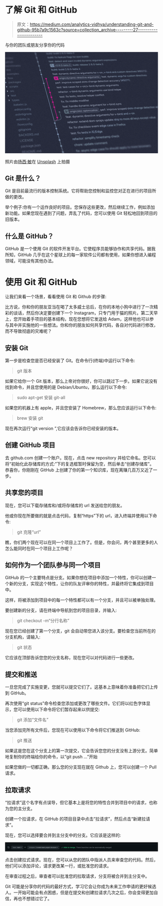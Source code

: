 # 了解 Git 和 GitHub

> 原文：<https://medium.com/analytics-vidhya/understanding-git-and-github-95b7a9c1563c?source=collection_archive---------27----------------------->

与你的团队或朋友分享你的代码

![](img/55bd50fada12f87c871fbdd5466b54f2.png)

照片由[扬西·敏](https://unsplash.com/@yancymin?utm_source=unsplash&utm_medium=referral&utm_content=creditCopyText)在 [Unsplash](https://unsplash.com/s/photos/git?utm_source=unsplash&utm_medium=referral&utm_content=creditCopyText) 上拍摄

## Git 是什么？

Git 是目前最流行的版本控制系统。它将帮助您控制和监控您对正在进行的项目所做的更改。

举个例子:你有一个运作良好的项目。您保存这些更改，然后继续工作，例如添加新功能。如果您现在遇到了问题，弄乱了代码，您可以使用 Git 轻松地回到项目的旧版本。

## 什么是 GitHub？

GitHub 是一个使用 Git 的软件开发平台。它使程序员能够协作和共享代码。据我所知，GitHub 几乎在这个星球上的每一家软件公司都有使用，如果你想进入编程领域，可能没有其他办法。

# 使用 Git 和 GitHub

让我们来看一个场景，看看使用 Git 和 Github 的步骤:

比方说，你和你的朋友亚当在喝了太多威士忌后，在你的本地小狗中进行了一次精彩的谈话，然后你决定要创建下一个 Instagram，只专门用于猫的照片。第二天早上，您开始着手项目的基本结构，现在您想将它发送给 Adam，这样他也可以参与其中并实施他的一些想法。你和你的朋友如何共享代码，各自对代码进行修改，而不导致彻底的灾难呢？

## 安装 Git

第一步是检查您是否已经安装了 Git。在命令行(终端)中运行以下命令:

> git 版本

如果它给你一个 Git 版本，那么上帝对你很好，你可以跳过下一步。如果它说没有找到命令，并且您使用的是 Debian/Ubuntu，那么运行以下命令:

> sudo apt-get 安装 git-all

如果您的机器上有 apple，并且您安装了 Homebrew，那么您应该运行以下命令:

> brew 安装 git

现在再次运行“git version ”,它应该会告诉你已经安装的版本。

## 创建 GitHub 项目

去 github.com 创建一个账户。现在，点击 new repository 并给它命名。您可以将“初始化此存储库的方式:”下的复选框暂时保留为空，然后单击“创建存储库”。恭喜你，你刚刚在 GitHub 上创建了你的第一个知识库，现在离赚几百万又近了一步。

## 共享您的项目

现在，您可以下载存储库和/或将存储库的 url 发送给您的朋友。

他或你现在所要做的就是点击代码，复制“https”下的 url，进入终端并使用以下命令:

> git 克隆“url”

瞧，你们两个现在可以在同一个项目上工作了。但是，你会问，两个甚至更多的人怎么能同时在同一个项目上工作呢？

## 如何作为一个团队参与同一个项目

GitHub 的一个主要特点是分支。如果你想在项目中添加一个特性，你可以创建一个新的分支，实现这个特性，让你的队友评审你的特性，并最终将它集成到项目中。

这样，将被添加到项目中的每一个特性都可以有一个分支，并且可以被单独处理。

要创建新的分支，请在终端中导航到您的项目目录，并输入:

> git checkout -m“分行名称”

现在您已经创建了第一个分支，git 会自动带您进入该分支。要检查您当前所在的分支机构，请输入:

> git 状态

它应该在顶部告诉您您的分支名称，现在您可以对代码进行一些更改。

## 提交和推送

一旦您完成了实施变更，您就可以提交它们了。这基本上意味着你准备把它们上传到 GitHub。

再次使用“git status”命令检查您添加或更改了哪些文件。它们将以红色字体显示，您可以使用以下命令将它们暂存起来以供提交:

> git 添加“文件名”

当您添加完所有文件后，您现在可以使用以下命令将它们推送到 GitHub:

> git 推送

如果这是您在这个分支上的第一次提交，它会告诉您您的分支没有上游分支。简单地复制你的终端给你的命令，以“git push …”开始

如果您做的一切都正确，那么您的分支现在就在 Github 上，您可以创建一个 Pull 请求。

## 拉取请求

“拉请求”这个名字有点误导，但它基本上是将您的特性合并到项目中的请求，也称为您的主分支。

创建一个拉请求，在 GitHub 的项目目录中点击“拉请求”，然后点击“新建拉请求”。

现在，您可以选择要合并到主分支中的分支。它应该是这样的:

![](img/389bb686f80a77841093be4b7ec91a86.png)

点击创建拉式请求。现在，您可以从您的团队中指派人员来审查您的代码。然后，他们可以添加评论，请求更改某一行，或批准您的请求。

在审查过程之后，审查者可以批准您的拉取请求，分支将被合并到主分支中。

Git 可能是分享你的代码的最好方式，学习它会让你成为未来工作申请的更好候选人。一开始可能会有点困惑，但是在提交和创建拉请求几次之后，你会变得更加自信，再也不想错过它了。